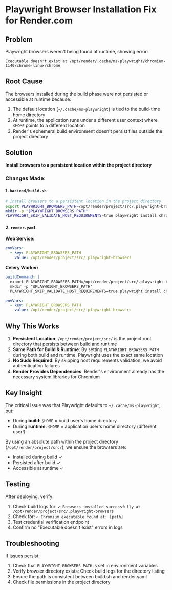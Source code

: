 # Playwright Browser Installation Fix for Render.com

## Problem
Playwright browsers weren't being found at runtime, showing error:
```
Executable doesn't exist at /opt/render/.cache/ms-playwright/chromium-1140/chrome-linux/chrome
```

## Root Cause
The browsers installed during the build phase were not persisted or accessible at runtime because:
1. The default location (`~/.cache/ms-playwright`) is tied to the build-time home directory
2. At runtime, the application runs under a different user context where `$HOME` points to a different location
3. Render's ephemeral build environment doesn't persist files outside the project directory

## Solution
**Install browsers to a persistent location within the project directory**

### Changes Made:

#### 1. `backend/build.sh`
```bash
# Install browsers to a persistent location in the project directory
export PLAYWRIGHT_BROWSERS_PATH=/opt/render/project/src/.playwright-browsers
mkdir -p "$PLAYWRIGHT_BROWSERS_PATH"
PLAYWRIGHT_SKIP_VALIDATE_HOST_REQUIREMENTS=true playwright install chromium
```

#### 2. `render.yaml`
**Web Service:**
```yaml
envVars:
  - key: PLAYWRIGHT_BROWSERS_PATH
    value: /opt/render/project/src/.playwright-browsers
```

**Celery Worker:**
```yaml
buildCommand: |
  export PLAYWRIGHT_BROWSERS_PATH=/opt/render/project/src/.playwright-browsers
  mkdir -p "$PLAYWRIGHT_BROWSERS_PATH"
  PLAYWRIGHT_SKIP_VALIDATE_HOST_REQUIREMENTS=true playwright install chromium

envVars:
  - key: PLAYWRIGHT_BROWSERS_PATH
    value: /opt/render/project/src/.playwright-browsers
```

## Why This Works

1. **Persistent Location**: `/opt/render/project/src/` is the project root directory that persists between build and runtime
2. **Same Path for Build & Runtime**: By setting `PLAYWRIGHT_BROWSERS_PATH` during both build and runtime, Playwright uses the exact same location
3. **No Sudo Required**: By skipping host requirements validation, we avoid authentication failures
4. **Render Provides Dependencies**: Render's environment already has the necessary system libraries for Chromium

## Key Insight
The critical issue was that Playwright defaults to `~/.cache/ms-playwright`, but:
- During **build**: `$HOME` = build user's home directory
- During **runtime**: `$HOME` = application user's home directory (different user!)

By using an absolute path within the project directory (`/opt/render/project/src/`), we ensure the browsers are:
- Installed during build ✓
- Persisted after build ✓
- Accessible at runtime ✓

## Testing
After deploying, verify:
1. Check build logs for: `✓ Browsers installed successfully at /opt/render/project/src/.playwright-browsers`
2. Check for: `✓ Chromium executable found at: [path]`
3. Test credential verification endpoint
4. Confirm no "Executable doesn't exist" errors in logs

## Troubleshooting
If issues persist:
1. Check that `PLAYWRIGHT_BROWSERS_PATH` is set in environment variables
2. Verify browser directory exists: Check build logs for the directory listing
3. Ensure the path is consistent between build.sh and render.yaml
4. Check file permissions in the project directory

